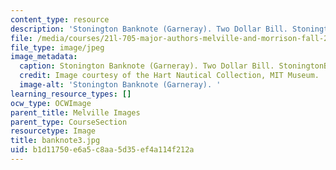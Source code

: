 ```yaml
---
content_type: resource
description: 'Stonington Banknote (Garneray). Two Dollar Bill. StoningtonBank, Connecticut. '
file: /media/courses/21l-705-major-authors-melville-and-morrison-fall-2003/b1d11750e6a5c8aa5d35ef4a114f212a_banknote3.jpg
file_type: image/jpeg
image_metadata:
  caption: Stonington Banknote (Garneray). Two Dollar Bill. StoningtonBank, Connecticut.
  credit: Image courtesy of the Hart Nautical Collection, MIT Museum.
  image-alt: 'Stonington Banknote (Garneray). '
learning_resource_types: []
ocw_type: OCWImage
parent_title: Melville Images
parent_type: CourseSection
resourcetype: Image
title: banknote3.jpg
uid: b1d11750-e6a5-c8aa-5d35-ef4a114f212a
---
```

